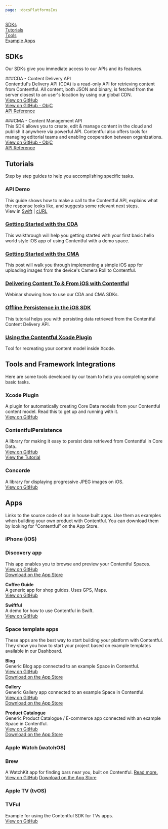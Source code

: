 ```yaml
---
page: :docsPlatformsIos
---
```


[SDKs](#sdks)<br>
[Tutorials](#tutorials)<br>
[Tools](#tools)<br>
[Example Apps](#apps)

## SDKs
Our SDKs give you immediate access to our APIs and its features.

###CDA - Content Delivery API<br>
Contentful's Delivery API (CDA) is a read-only API for retrieving content from Contentful. All content, both JSON and binary, is fetched from the server closest to an user's location by using our global CDN.<br>
[View on GitHub](https://github.com/contentful/contentful.swift)<br>
[View on GitHub - ObjC](https://github.com/contentful/contentful.objc)<br>
[API Reference](http://cocoadocs.org/docsets/ContentfulDeliveryAPI/)

###CMA - Content Management API<br>
This SDK allows you to create, edit & manage content in the cloud and publish it anywhere via powerful API. Contentful also offers tools for managing editorial teams and enabling cooperation between organizations.<br>
[View on GitHub - ObjC](https://github.com/contentful/contentful-management.objc)<br>
[API Reference](http://cocoadocs.org/docsets/ContentfulManagementAPI/)

## Tutorials
Step by step guides to help you accomplishing specific tasks.

### API Demo
This guide shows how to make a call to the Contentful API, explains what the response looks like, and suggests some relevant next steps.<br>
View in [Swift](/developers/api-demo/swift/) | 
[cURL](/developers/api-demo/curl/)

### [Getting Started with the CDA](/developers/docs/tutorials/ios/using-delivery-api-on-ios/)
This walkthrough will help you getting started with your first basic hello world style iOS app of using Contentful with a demo space.

### [Getting Started with the CMA](/developers/docs/tutorials/ios/using-management-api-on-ios/)
This post will walk you through implementing a simple iOS app for uploading images from the device's Camera Roll to Contentful.

### [Delivering Content To & From iOS with Contentful](/blog/2014/09/18/webinar-delivering-content-to-from-ios-with-contentful/)
Webinar showing how to use our CDA and CMA SDKs.

### [Offline Persistence in the iOS SDK](/developers/docs/tutorials/ios/offline-persistence-in-ios-sdk/)
This tutorial helps you with persisting data retrieved from the Contentful Content Delivery API.

### [Using the Contentful Xcode Plugin](/developers/docs/tutorials/ios/using-contentful-xcode-plugin/)
Tool for recreating your content model inside Xcode.

## Tools and Framework Integrations
Here are some tools developed by our team to help you completing some basic tasks.

### Xcode Plugin
A plugin for automatically creating Core Data models from your Contentful content model. Read this to get up and running with it.<br>
[View on GitHub](https://github.com/contentful/ContentfulXcodePlugin)

### ContentfulPersistence
A library for making it easy to persist data retrieved from Contentful in Core Data..<br>
[View on GitHub](https://github.com/contentful/contentful-persistence.objc)<br>
[View the Tutorial](/developers/docs/tutorials/ios/offline-persistence-in-ios-sdk/)

### Concorde
A library for displaying progressive JPEG images on iOS.<br>
[View on GitHub](https://github.com/contentful-labs/Concorde)<br>

## Apps
Links to the source code of our in house built apps. Use them as examples when building your own product with Contentful.
You can download them by looking for “Contentful” on the App Store.

### iPhone (iOS)

### Discovery app
This app enables you to browse and preview your Contentful Spaces.<br>
[View on GitHub](https://github.com/contentful/discovery-app)<br>
[Download on the App Store](https://itunes.apple.com/us/app/contentful-discovery-cms-for/id892840015)

**Coffee Guide**<br>
A generic app for shop guides. Uses GPS, Maps.<br>
[View on GitHub](https://github.com/contentful-labs/Swiftful)<br>

**Swiftful**<br>
A demo for how to use Contentful in Swift.<br>
[View on GitHub](https://github.com/contentful/guide-app-ios)<br>

### Space template apps
These apps are the best way to start building your platform with Contentful. They show you how to start your project based on example templates available in our Dashboard.

**Blog**<br>
Generic Blog app connected to an example Space in Contentful.<br>
[View on GitHub](https://github.com/contentful/blog-app-ios)<br>
[Download on the App Store](https://itunes.apple.com/us/app/contentful-blog-showcase/id962456216)

**Gallery**<br>
Generic Gallery app connected to an example Space in Contentful.<br>
[View on GitHub](https://github.com/contentful/gallery-app-ios)<br>
[Download on the App Store](https://itunes.apple.com/us/app/contentful-gallery-showcase/id975142754)

**Product Catalogue**<br>
Generic Product Catalogue / E-commerce app connected with an example Space in Contentful.<br>
[View on GitHub](https://github.com/contentful/product-catalogue-ios)<br>
[Download on the App Store](https://itunes.apple.com/us/app/contentful-product-catalogue/id963680410)

### Apple Watch (watchOS)

### Brew
A WatchKit app for finding bars near you, built on Contentful. [Read more.](/blog/2015/05/28/brew-app-for-apple-watch/)<br>
[View on GitHub](https://github.com/contentful-labs/ContentfulWatchKitExample)
[Download on the App Store](https://itunes.apple.com/us/app/brew-discover-craft-beer-pubs/id986830433)

### Apple TV (tvOS)

### TVFul
Example for using the Contentful SDK for TVs apps.<br>
[View on GitHub](https://github.com/contentful/tvful)
